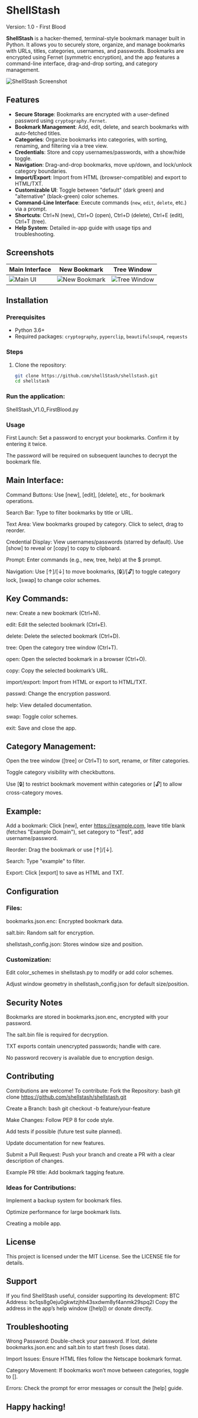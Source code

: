 # ShellStash
Version: 1.0 - First Blood

**ShellStash** is a hacker-themed, terminal-style bookmark manager built in Python. It allows you to securely store, organize, and manage bookmarks with URLs, titles, categories, usernames, and passwords. Bookmarks are encrypted using Fernet (symmetric encryption), and the app features a command-line interface, drag-and-drop sorting, and category management.

![ShellStash Screenshot](screenshots/shellstash_password.png) 

## Features

- **Secure Storage**: Bookmarks are encrypted with a user-defined password using `cryptography.Fernet`.
- **Bookmark Management**: Add, edit, delete, and search bookmarks with auto-fetched titles.
- **Categories**: Organize bookmarks into categories, with sorting, renaming, and filtering via a tree view.
- **Credentials**: Store and copy usernames/passwords, with a show/hide toggle.
- **Navigation**: Drag-and-drop bookmarks, move up/down, and lock/unlock category boundaries.
- **Import/Export**: Import from HTML (browser-compatible) and export to HTML/TXT.
- **Customizable UI**: Toggle between "default" (dark green) and "alternative" (black-green) color schemes.
- **Command-Line Interface**: Execute commands (`new`, `edit`, `delete`, etc.) via a prompt.
- **Shortcuts**: Ctrl+N (new), Ctrl+O (open), Ctrl+D (delete), Ctrl+E (edit), Ctrl+T (tree).
- **Help System**: Detailed in-app guide with usage tips and troubleshooting.

## Screenshots

| Main Interface | New Bookmark | Tree Window |
|----------------|--------------|-------------|
| ![Main UI](screenshots/shellstash_main.png) | ![New Bookmark](screenshots/shellstash_new.png) | ![Tree Window](screenshots/shellstash_tree.png) |

## Installation

### Prerequisites
- Python 3.6+
- Required packages: `cryptography`, `pyperclip`, `beautifulsoup4`, `requests`

### Steps
1. Clone the repository:
   ```bash
   git clone https://github.com/shellStash/shellstash.git
   cd shellstash

### Run the application:
ShellStash_V1.0_FirstBlood.py

### Usage
First Launch:
Set a password to encrypt your bookmarks. Confirm it by entering it twice.

The password will be required on subsequent launches to decrypt the bookmark file.

## Main Interface:
Command Buttons: Use [new], [edit], [delete], etc., for bookmark operations.

Search Bar: Type to filter bookmarks by title or URL.

Text Area: View bookmarks grouped by category. Click to select, drag to reorder.

Credential Display: View usernames/passwords (starred by default). Use [show] to reveal or [copy] to copy to clipboard.

Prompt: Enter commands (e.g., new, tree, help) at the $ prompt.

Navigation: Use [↑]/[↓] to move bookmarks, [🔒]/[🔓] to toggle category lock, [swap] to change color schemes.

## Key Commands:
new: Create a new bookmark (Ctrl+N).

edit: Edit the selected bookmark (Ctrl+E).

delete: Delete the selected bookmark (Ctrl+D).

tree: Open the category tree window (Ctrl+T).

open: Open the selected bookmark in a browser (Ctrl+O).

copy: Copy the selected bookmark’s URL.

import/export: Import from HTML or export to HTML/TXT.

passwd: Change the encryption password.

help: View detailed documentation.

swap: Toggle color schemes.

exit: Save and close the app.

## Category Management:
Open the tree window ([tree] or Ctrl+T) to sort, rename, or filter categories.

Toggle category visibility with checkbuttons.

Use [🔒] to restrict bookmark movement within categories or [🔓] to allow cross-category moves.

## Example:
Add a bookmark: Click [new], enter https://example.com, leave title blank (fetches "Example Domain"), set category to "Test", add username/password.

Reorder: Drag the bookmark or use [↑]/[↓].

Search: Type "example" to filter.

Export: Click [export] to save as HTML and TXT.


## Configuration
### Files:
bookmarks.json.enc: Encrypted bookmark data.

salt.bin: Random salt for encryption.

shellstash_config.json: Stores window size and position.

### Customization:
Edit color_schemes in shellstash.py to modify or add color schemes.

Adjust window geometry in shellstash_config.json for default size/position.



## Security Notes
Bookmarks are stored in bookmarks.json.enc, encrypted with your password.

The salt.bin file is required for decryption.

TXT exports contain unencrypted passwords; handle with care.

No password recovery is available due to encryption design.


## Contributing
Contributions are welcome! To contribute:
Fork the Repository:
bash
git clone https://github.com/shellstash/shellstash.git

Create a Branch:
bash
git checkout -b feature/your-feature

Make Changes:
Follow PEP 8 for code style.

Add tests if possible (future test suite planned).

Update documentation for new features.

Submit a Pull Request:
Push your branch and create a PR with a clear description of changes.

Example PR title: Add bookmark tagging feature.

### Ideas for Contributions:

Implement a backup system for bookmark files.

Optimize performance for large bookmark lists.

Creating a mobile app.


## License
This project is licensed under the MIT License. See the LICENSE file for details.


## Support
If you find ShellStash useful, consider supporting its development:
BTC Address: bc1qs8g0eju0gkwtzjhh43sxdwm8yf4anmk29spq2l
Copy the address in the app’s help window ([help]) or donate directly.


## Troubleshooting
Wrong Password: Double-check your password. If lost, delete bookmarks.json.enc and salt.bin to start fresh (loses data).

Import Issues: Ensure HTML files follow the Netscape bookmark format.

Category Movement: If bookmarks won’t move between categories, toggle to [].

Errors: Check the prompt for error messages or consult the [help] guide.

## Happy hacking! 

